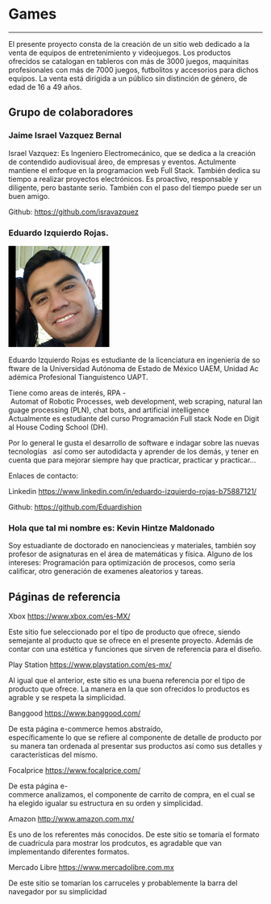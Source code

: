 # Games

---

El presente proyecto consta de la creación de un sitio web dedicado a la venta de equipos de entretenimiento y videojuegos.
Los productos ofrecidos se catalogan en tableros con más de 3000 juegos, maquinitas profesionales con más de 7000 juegos, futbolitos y accesorios para dichos equipos. La venta está dirigida a un público sin distinción de género, de edad de 16 a 49 años.

## Grupo de colaboradores

### Jaime Israel Vazquez Bernal

Israel Vazquez: Es Ingeniero Electromecánico, que se dedica a la creación de contendido audiovisual áreo, de empresas y eventos. Actulmente mantiene el enfoque en la programacion web Full Stack. También dedica su tiempo a realizar proyectos electrónicos. Es proactivo, responsable y diligente, pero bastante serio. También con el paso del tiempo puede ser un buen amigo.

Github:
https://github.com/isravazquez

### Eduardo Izquierdo Rojas.

![alt yo](https://github.com/Eduardishion/Eduardishion/blob/main/avatar.png)

Eduardo Izquierdo Rojas es estudiante de la licenciatura en ingeniería de software de la Universidad Autónoma de Estado de México UAEM, Unidad Académica Profesional Tianguistenco UAPT.

Tiene como areas de interés, RPA - Automat of Robotic Processes, web development, web scraping, natural language processing (PLN), chat bots, and artificial intelligence Actualmente es estudiante del curso Programación Full stack Node en Digital House Coding School (DH). 

Por lo general le gusta el desarrollo de software e indagar sobre las nuevas tecnologías   así como ser autodidacta y aprender de los demás, y tener en cuenta que para mejorar siempre hay que practicar, practicar y practicar...

Enlaces de contacto:

Linkedin
https://www.linkedin.com/in/eduardo-izquierdo-rojas-b75887121/

Github:
https://github.com/Eduardishion

### Hola que tal mi nombre es: Kevin Hintze Maldonado

Soy estuadiante de doctorado en nanociencieas y materiales, también soy profesor de asignaturas en el área de matemáticas y física.
Alguno de los intereses: Programación para optimización de procesos, como sería calificar, otro generación de examenes aleatorios y tareas.


## Páginas de referencia

Xbox
https://www.xbox.com/es-MX/

Este sitio fue seleccionado por el tipo de producto que ofrece, siendo semejante al producto que se ofrece en el presente proyecto. Además de contar con una estética y funciones que sirven de referencia para el diseño. 

Play Station
https://www.playstation.com/es-mx/

Al igual que el anterior, este sitio es una buena referencia por el tipo de producto que ofrece. La manera en la que son ofrecidos lo productos es agrable y se respeta la simplicidad.

Banggood
https://www.banggood.com/

De esta página e-commerce hemos abstraído,  específicamente lo que se refiere al componente de detalle de producto por su manera tan ordenada al presentar sus productos así como sus detalles y características del mismo.

Focalprice
https://www.focalprice.com/

De esta página e-commerce analizamos, el componente de carrito de compra, en el cual se ha elegido igualar su estructura en su orden y simplicidad.

Amazon
http://www.amazon.com.mx/

Es uno de los referentes más conocidos. De este sitio se tomaría el formato de cuadrícula para mostrar los prodcutos, es agradable que van implementando
diferentes formatos.

Mercado Libre
https://www.mercadolibre.com.mx

De este sitio se tomarían los carruceles y probablemente la barra del navegador por su simplicidad
